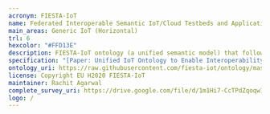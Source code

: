 ```yaml
---
acronym: FIESTA-IoT
name: Federated Interoperable Semantic IoT/Cloud Testbeds and Applications
main_areas: Generic IoT (Horizontal)
trl: 6
hexcolor: "#FFD13E"
description: FIESTA-IoT ontology (a unified semantic model) that follows best practices. FIESTA-IoT Ontology is a merge of concepts from various ontologies such as IoT-lite, M3-lite Taxonomy, SSN, Time and DUL.
specification: "[Paper: Unified IoT Ontology to Enable Interoperability and Federation of Testbeds (Agarwal et al. WF-IoT 2016)](https://ieeexplore.ieee.org/abstract/document/7845470/), [Paper: GDPR-inspired IoT Ontology enabling Semantic Interoperability, Federation of Deployments and Privacy-Preserving Applications](https://arxiv.org/pdf/2012.10314.pdf)"
ontology_uri: https://raw.githubusercontent.com/fiesta-iot/ontology/master/fiesta-iot.owl
license: Copyright EU H2020 FIESTA-IoT
maintainer: Rachit Agarwal
complete_survey_uri: https://drive.google.com/file/d/1m1Hi7-CcTPdZqoqwITuMrF-cVUQXF3qN/view
logo: /
---
```


